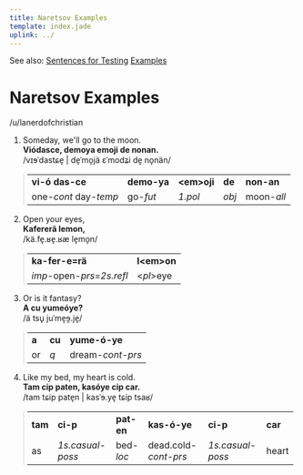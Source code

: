 ```yaml
---
title: Naretsov Examples
template: index.jade
uplink: ../
---
```

<style>
  blockquote thead{display:none}
  blockquote tr:first-child {font-weight:700}
  ol blockquote {padding:0 5px;margin:0}
  table {width:auto}
</style>

<div class="hidden" id="toc-footer">

See also:
[Sentences for Testing](sentences-for-testing.html)
[Examples](examples.html)
</div>

# Naretsov Examples
<!--{#top.center}-->
<div class="author">/u/lanerdofchristian</div>

1. Someday, we'll go to the moon.  
   __Viódasce, demoya emoji de nonan.__  
   /vɪɘˈdastɕe̞ | de̞ˈmo̞jä ɛˈmodʑi de̞ no̞nän/

   > | | | | | |
   > |-|-|-|-|-|
   > |vi-ó das-ce|demo-ya|&lt;em>oji|de|non-an|
   > |one-*_cont_* day-*_temp_*|go-*_fut_*|*_<pl>1.pol_*|*_obj_*|moon-*_all_*|
 

2. Open your eyes,  
   __Kafererä lemon,__  
   /kä.fe̞.ʁe̞.ʁæ le̞mo̞n/    

   > | | |
   > |-|-|
   > |ka-fer-e=rä|l&lt;em>on|
   > |*_imp_*-open-*_prs_*=*_2s.refl_*|<*_pl_*>eye|


3. Or is it fantasy?  
   __A cu yumeóye?__  
   /ä tsu̥ juˈme̞ɘ̯.je̞/

   > | | | |
   > |-|-|-|
   > |a|cu|yume-ó-ye|
   > |or|*_q_*|dream-*_cont-prs_*|


4. Like my bed, my heart is cold.  
   __Tam cip paten, kasóye cip car.__  
   /tam tɕip pate̞n ͏͏| kasˈɘ.ye̞ tɕip tsaʁ/

   > | | | | | | |
   > |-|-|-|-|-|-|
   > |tam|ci-p|pat-en|kas-ó-ye|ci-p|car|
   > |as|*_1s.casual-poss_*|bed-*_loc_*|dead.cold-*_cont-prs_*|*_1s.casual-poss_*|heart|
